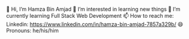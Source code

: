 👋 Hi, I’m Hamza Bin Amjad
👀 I’m interested in learning new things
🌱 I’m currently learning Full Stack Web Development
📫 How to reach me:
  Linkedin: https://www.linkedin.com/in/hamza-bin-amjad-7857a329b/
😄 Pronouns: he/his/him
